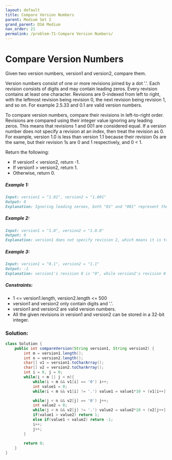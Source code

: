 ```yaml
---
layout: default
title: Compare Version Numbers
parent: Medium Set 2
grand_parent: DSA Medium
nav_order: 21
permalink: /problem-71-Compare Version Numbers/
---
```

# Compare Version Numbers
Given two version numbers, version1 and version2, compare them.

Version numbers consist of one or more revisions joined by a dot '.'. Each revision consists of digits and may contain leading zeros. Every revision contains at least one character. Revisions are 0-indexed from left to right, with the leftmost revision being revision 0, the next revision being revision 1, and so on. For example 2.5.33 and 0.1 are valid version numbers.

To compare version numbers, compare their revisions in left-to-right order. Revisions are compared using their integer value ignoring any leading zeros. This means that revisions 1 and 001 are considered equal. If a version number does not specify a revision at an index, then treat the revision as 0. For example, version 1.0 is less than version 1.1 because their revision 0s are the same, but their revision 1s are 0 and 1 respectively, and 0 < 1.

Return the following:

* If version1 < version2, return -1.
* If version1 > version2, return 1.
* Otherwise, return 0.

##### Example 1:
```markdown
Input: version1 = "1.01", version2 = "1.001"
Output: 0
Explanation: Ignoring leading zeroes, both "01" and "001" represent the same integer "1".
```
##### Example 2:
```markdown
Input: version1 = "1.0", version2 = "1.0.0"
Output: 0
Explanation: version1 does not specify revision 2, which means it is treated as "0".
```
##### Example 3:
```markdown
Input: version1 = "0.1", version2 = "1.1"
Output: -1
Explanation: version1's revision 0 is "0", while version2's revision 0 is "1". 0 < 1, so version1 < version2.
```
##### Constraints:
* 1 <= version1.length, version2.length <= 500
* version1 and version2 only contain digits and '.'.
* version1 and version2 are valid version numbers.
* All the given revisions in version1 and version2 can be stored in a 32-bit integer.

### Solution:
```java
class Solution {
    public int compareVersion(String version1, String version2) {
        int m = version1.length();
        int n = version2.length();
        char[] v1 = version1.toCharArray();
        char[] v2 = version2.toCharArray();
        int i = 0, j = 0;
        while(i < m || j < n){
            while(i < m && v1[i] == '0') i++;
            int value1 = 0;
            while(i < m && v1[i] != '.') value1 = value1*10 + (v1[i++] - '0');

            while(j < n && v2[j] == '0') j++;
            int value2 = 0;
            while(j < n && v2[j] != '.') value2 = value2*10 + (v2[j++] - '0');
            if(value1 > value2) return 1;
            else if(value1 < value2) return -1;
            i++;
            j++;
        }
        
        return 0;
    }
}
```
